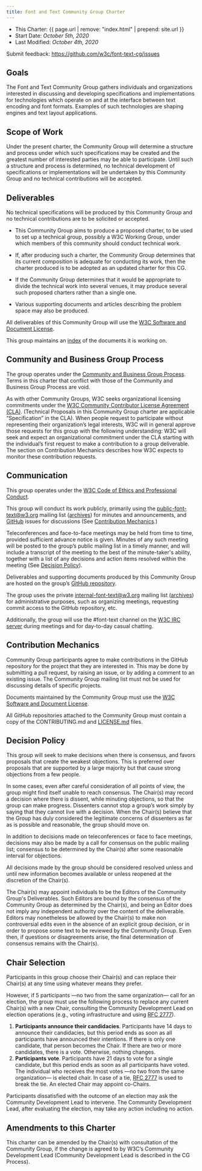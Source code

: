 ```yaml
---
title: Font and Text Community Group Charter
---
```


 - This Charter:  {{ page.url | remove: "index.html" | prepend: site.url }}
 - Start Date: *October 5th, 2020*
 - Last Modified: *October 4th, 2020*

Submit feedback:
https://github.com/w3c/font-text-cg/issues

## Goals

The Font and Text Community Group gathers individuals and organizations
interested in discussing and developing specifications and implementations
for technologies
which operate on and at the interface between
text encoding and font formats.
Examples of such technologies are
shaping engines and text layout applications.

## Scope of Work

Under the present charter, the Community Group will
determine a structure and process
under which such specifications may be created
and the greatest number of interested parties may be able to participate.
Until such a structure and process is determined,
no technical development of specifications or implementations
will be undertaken by this Community Group
and no technical contributions will be accepted.

## Deliverables

No technical specifications will be produced by this Community Group
and no technical contributions are
to be solicited
or accepted.

* This Community Group aims to produce a proposed charter,
to be used to set up a technical group,
possibly a W3C Working Group,
under which members of this community should conduct technical work.

* If, after producing such a charter,
the Community Group determines that its current composition is adequate
for conducting its work,
then the charter produced is
to be adopted as an updated charter for this CG.

* If the Community Group determines that it would be appropriate
to divide the technical work into several venues,
it may produce several such proposed charters
rather than a single one.

* Various supporting documents and articles
describing the problem space
may also be produced.

All deliverables of this Community Group will use the
[W3C Software and Document License](http://www.w3.org/Consortium/Legal/2015/copyright-software-and-document).

This group maintains an [index](https://w3c.github.io/font-text-cg/work-items/)
of the documents it is working on.

## Community and Business Group Process

The group operates under the [Community and Business Group Process](https://www.w3.org/community/about/agreements/).
Terms in this charter that conflict with those of the Community and Business Group Process are void.

As with other Community Groups,
W3C seeks organizational licensing commitments
under the [W3C Community Contributor License Agreement (CLA)](http://www.w3.org/community/about/agreements/cla/).
(Technical Proposals in this Community Group charter are applicable “Specification” in the CLA).
When people request to participate
without representing their organization’s legal interests,
W3C will in general approve those requests for this group
with the following understanding:
W3C will seek and expect an organizational commitment
under the CLA starting with the individual’s first request
to make a contribution to a group deliverable.
The section on Contribution Mechanics describes
how W3C expects to monitor these contribution requests.

## Communication

This group operates under the
[W3C Code of Ethics and Professional Conduct](https://www.w3.org/Consortium/cepc/).

This group will conduct its work publicly,
primarily using the public-font-text@w3.org mailing list
([archives](https://lists.w3.org/Archives/Public/public-font-text/))
for minutes and announcements,
and [GitHub](https://github.com/w3c/font-text-cg) issues
for discussions
(See [Contribution Mechanics](#contribution-mechanics).)

Teleconferences and face-to-face meetings
may be held from time to time,
provided sufficient advance notice is given.
Minutes of any such meeting will be
posted to the group’s public mailing list
in a timely manner,
and will include
a transcript of the meeting
to the best of the minute-taker's ability,
together with a list of any
decisions and action items resolved within the meeting
(See [Decision Policy](#decision-policy)).

Deliverables and supporting documents
produced by this Community Group are
hosted on the group’s [GitHub repository](https://github.com/w3c/font-text-cg).

The group uses the private internal-font-text@w3.org mailing list ([archives](https://lists.w3.org/Archives/Member/internal-font-text/))
for administrative purposes,
such as organizing meetings,
requesting commit access to the GitHub repository,
etc.

Additionally, the group will use
the #font-text channel on the [W3C IRC server](https://www.w3.org/Project/IRC/)
during meetings
and for day-to-day casual chatting.

## Contribution Mechanics

Community Group participants agree to make contributions
in the GitHub repository
for the project that they are interested in.
This may be done by submitting a pull request,
by raising an issue,
or by adding a comment to an existing issue.
The Community Group mailing list must not be used
for discussing details of specific projects.

Documents maintained by the Community Group
must use the [W3C Software and Document License](https://www.w3.org/Consortium/Legal/copyright-software).

All GitHub repositories attached to the Community Group
must contain a copy of the CONTRIBUTING.md and [LICENSE.md](https://github.com/w3c/font-text-cg/blob/main/LICENSE.md) files.

## Decision Policy

This group will seek to make decisions when there is consensus,
and favors proposals that create the weakest objections.
This is preferred over proposals that are supported by a large majority
but that cause strong objections from a few people.

In some cases,
even after careful consideration of all points of view,
the group might find itself unable to reach consensus.
The Chair(s) may record a decision where there is dissent,
while minuting objections,
so that the group can make progress.
Dissenters cannot stop a group’s work
simply by saying that they cannot live with a decision.
When the Chair(s) believe that the Group has
duly considered the legitimate concerns of dissenters
as far as is possible and reasonable,
the group should move on.

In addition to decisions made
on teleconferences or face to face meetings,
decisions may also be made by a call for consensus
on the public mailing list;
consensus to be determined by the Chair(s)
after some reasonable interval for objections.

All decisions made by the group should be considered resolved
unless and until new information becomes available
or unless reopened at the discretion of the Chair(s).

The Chair(s) may appoint individuals to be the
Editors of the Community Group's Deliverables.
Such Editors are bound by the consensus of the Community Group
as determined by the Chair(s),
and being an Editor does not imply any independent authority
over the content of the deliverable.
Editors may nonetheless be allowed by the Chair(s)
to make non controversial edits
even in the absence of an explicit group decision,
or in order to propose some text to be reviewed by the Community Group.
Even then, if questions or disagreements arise,
the final determination of consensus remains with the Chair(s).

## Chair Selection

Participants in this group choose their Chair(s)
and can replace their Chair(s)
at any time using whatever means they prefer.

However, if 5 participants
—no two from the same organization—
call for an election,
the group must use the following process
to replace any current Chair(s) with a new Chair,
consulting the Community Development Lead
on election operations (e.g., voting infrastructure and using [RFC 2777](https://tools.ietf.org/html/rfc2777)).

1. **Participants announce their candidacies**.
Participants have 14 days to announce their candidacies,
but this period ends as soon as all participants
have announced their intentions.
If there is only one candidate,
that person becomes the Chair.
If there are two or more candidates,
there is a vote.
Otherwise, nothing changes.
2. **Participants vote**.
Participants have 21 days to vote for a single candidate,
but this period ends as soon as all participants have voted.
The individual who receives the most votes
—no two from the same organization—
is elected chair.
In case of a tie,
[RFC 2777](https://tools.ietf.org/html/rfc2777) is used to break the tie.
An elected Chair may appoint co-Chairs.

Participants dissatisfied with the outcome of an election
may ask the Community Development Lead to intervene.
The Community Development Lead,
after evaluating the election,
may take any action including no action.

## Amendments to this Charter

This charter can be amended by the Chair(s)
with consultation of the Community Group,
if the change is agreed to by W3C’s Community Development Lead
(Community Development Lead is described in the CG Process).
